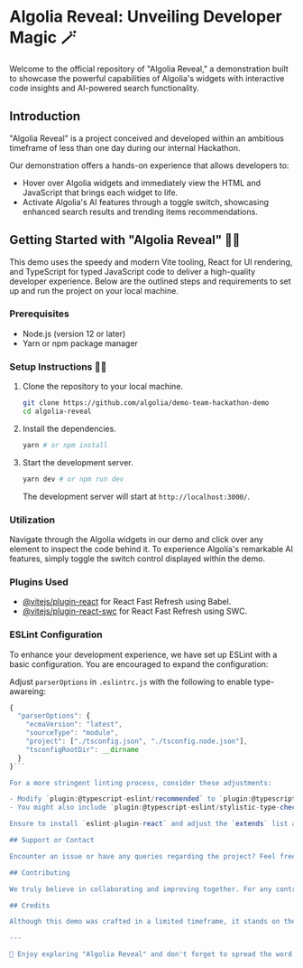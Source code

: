 # Algolia Reveal: Unveiling Developer Magic 🪄

Welcome to the official repository of "Algolia Reveal," a demonstration built to showcase the powerful capabilities of Algolia's widgets with interactive code insights and AI-powered search functionality.

## Introduction

"Algolia Reveal" is a project conceived and developed within an ambitious timeframe of less than one day during our internal Hackathon.

Our demonstration offers a hands-on experience that allows developers to:

- Hover over Algolia widgets and immediately view the HTML and JavaScript that brings each widget to life.
- Activate Algolia's AI features through a toggle switch, showcasing enhanced search results and trending items recommendations.

## Getting Started with "Algolia Reveal" 😶‍🌫️

This demo uses the speedy and modern Vite tooling, React for UI rendering, and TypeScript for typed JavaScript code to deliver a high-quality developer experience. Below are the outlined steps and requirements to set up and run the project on your local machine.

### Prerequisites

- Node.js (version 12 or later)
- Yarn or npm package manager

### Setup Instructions 👩‍💻

1. Clone the repository to your local machine.
   ```bash
   git clone https://github.com/algolia/demo-team-hackathon-demo
   cd algolia-reveal
   ```
2. Install the dependencies.
   ```bash
   yarn # or npm install
   ```
3. Start the development server.
   ```bash
   yarn dev # or npm run dev
   ```
   The development server will start at `http://localhost:3000/`.

### Utilization

Navigate through the Algolia widgets in our demo and click over any element to inspect the code behind it. To experience Algolia's remarkable AI features, simply toggle the switch control displayed within the demo.

### Plugins Used

- [@vitejs/plugin-react](https://github.com/vitejs/vite-plugin-react/blob/main/README.md) for React Fast Refresh using Babel.
- [@vitejs/plugin-react-swc](https://github.com/vitejs/vite-plugin-react-swc/tree/main) for React Fast Refresh using SWC.

### ESLint Configuration

To enhance your development experience, we have set up ESLint with a basic configuration. You are encouraged to expand the configuration:

Adjust `parserOptions` in `.eslintrc.js` with the following to enable type-awareing:

```javascript
{
  "parserOptions": {
    "ecmaVersion": "latest",
    "sourceType": "module",
    "project": ["./tsconfig.json", "./tsconfig.node.json"],
    "tsconfigRootDir": __dirname
  }
}```

For a more stringent linting process, consider these adjustments:

- Modify `plugin:@typescript-eslint/recommended` to `plugin:@typescript-eslint/recommended-requiring-type-checking` or `plugin:@typescript-eslint/strict-type-checked`.
- You might also include `plugin:@typescript-eslint/stylistic-type-checked` for stylistic rules.

Ensure to install `eslint-plugin-react` and adjust the `extends` list accordingly with `plugin:react/recommended` & `plugin:react-hooks/recommended`.

## Support or Contact

Encounter an issue or have any queries regarding the project? Feel free to raise an issue on the repository or reach out to us. We'd love to hear your feedback on "Algolia Reveal."

## Contributing

We truly believe in collaborating and improving together. For any contributions, please fork the repository, make your changes, and create a pull request.

## Credits

Although this demo was crafted in a limited timeframe, it stands on the shoulders of several other Algolia demos and tools. Special thanks to everyone who contributed to those resources. Be sure to check out their incredible work!

---

🌟 Enjoy exploring "Algolia Reveal" and don't forget to spread the word if you find it helpful! Your support is greatly appreciated.

